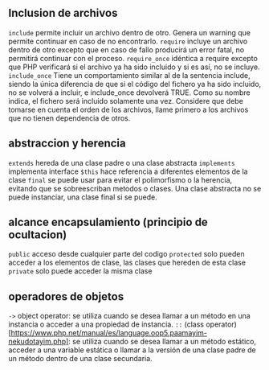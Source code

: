 
## Inclusion de archivos

```include``` permite incluir un archivo dentro de otro. Genera un warning que permite continuar en caso de no encontrarlo.
```require``` incluye un archivo dentro de otro excepto que en caso de fallo producirá un error fatal, no permitirá continuar con el proceso.
```require_once``` idéntica a require excepto que PHP verificará si el archivo ya ha sido incluido y si es así, no se incluye.
```include_once``` Tiene un comportamiento similar al de la sentencia include, siendo la única diferencia de que si el código del fichero ya ha sido incluido, no se volverá a incluir, e include_once devolverá TRUE. Como su nombre indica, el fichero será incluido solamente una vez.
Considere que debe tomarse en cuenta el orden de los archivos, llame primero a los archivos que no tienen dependencia de otros.

## abstraccion y herencia
```extends``` hereda de una clase padre o una clase abstracta
```implements``` implementa interface
```$this``` hace referencia a diferentes elementos de la clase
 ```final``` se puede usar para evitar el polimorfismo o la herencia, evitando que se sobreescriban metodos o clases. Una clase abstracta no se puede instanciar, una clase final si se puede.

## alcance encapsulamiento (principio de ocultacion)
```public``` acceso desde cualquier parte del codigo
```protected``` solo pueden acceder a los elementos de clase, las clases que hereden de esta clase
```private``` solo puede acceder la misma clase



## operadores de objetos
```->``` object operator: se utiliza cuando se desea llamar a un método en una instancia o acceder a una propiedad de instancia.
```::```  (class operator)[https://www.php.net/manual/es/language.oop5.paamayim-nekudotayim.php]: se utiliza cuando se desea llamar a un método estático, acceder a una variable estática o llamar a la versión de una clase padre de un método dentro de una clase secundaria.

